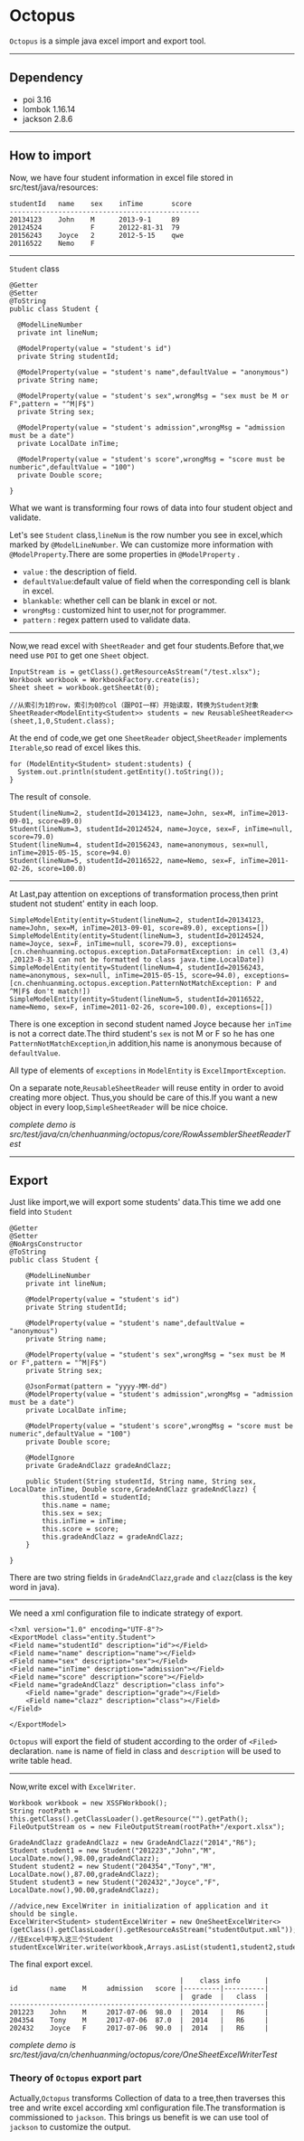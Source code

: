 # Octopus
 `Octopus` is a simple java excel import and export tool.

***

## Dependency
 - poi 3.16
 - lombok 1.16.14
 - jackson 2.8.6

***

## How to import
Now, we have four student information in excel file stored in src/test/java/resources:

    studentId   name    sex    inTime       score
    -----------------------------------------------
    20134123    John    M      2013-9-1     89
    20124524            F      20122-81-31  79
    20156243    Joyce   2      2012-5-15    qwe
    20116522    Nemo    F

***

`Student` class

    @Getter
    @Setter
    @ToString
    public class Student {

      @ModelLineNumber
      private int lineNum;

      @ModelProperty(value = "student's id")
      private String studentId;

      @ModelProperty(value = "student's name",defaultValue = "anonymous")
      private String name;

      @ModelProperty(value = "student's sex",wrongMsg = "sex must be M or F",pattern = "^M|F$")
      private String sex;

      @ModelProperty(value = "student's admission",wrongMsg = "admission must be a date")
      private LocalDate inTime;

      @ModelProperty(value = "student's score",wrongMsg = "score must be numberic",defaultValue = "100")
      private Double score;

    }

What we want is transforming four rows of data into four student object and validate.

Let's see `Student` class,`lineNum` is the row number you see in excel,which marked by `@ModelLineNumber`.
We can customize more information with `@ModelProperty`.There are some properties in `@ModelProperty` .

- `value` : the description of field.
- `defaultValue`:default value of field when the corresponding cell is blank in excel.
- `blankable`: whether cell can be blank in excel or not.
- `wrongMsg` : customized hint to user,not for programmer.
- `pattern` : regex pattern used to validate data.

***

Now,we read excel with `SheetReader` and get four students.Before that,we need use `POI` to get one `Sheet` object.

    InputStream is = getClass().getResourceAsStream("/test.xlsx");
    Workbook workbook = WorkbookFactory.create(is);
    Sheet sheet = workbook.getSheetAt(0);

    //从索引为1的row，索引为0的col（跟POI一样）开始读取，转换为Student对象
    SheetReader<ModelEntity<Student>> students = new ReusableSheetReader<>(sheet,1,0,Student.class);

At the end of code,we get one `SheetReader` object,`SheetReader` implements `Iterable`,so read of excel likes this.

    for (ModelEntity<Student> student:students) {
      System.out.println(student.getEntity().toString());
    }

The result of console.

    Student(lineNum=2, studentId=20134123, name=John, sex=M, inTime=2013-09-01, score=89.0)
    Student(lineNum=3, studentId=20124524, name=Joyce, sex=F, inTime=null, score=79.0)
    Student(lineNum=4, studentId=20156243, name=anonymous, sex=null, inTime=2015-05-15, score=94.0)
    Student(lineNum=5, studentId=20116522, name=Nemo, sex=F, inTime=2011-02-26, score=100.0)

***

At Last,pay attention on exceptions of transformation process,then print student not student' entity in each loop.

    SimpleModelEntity(entity=Student(lineNum=2, studentId=20134123, name=John, sex=M, inTime=2013-09-01, score=89.0), exceptions=[])
    SimpleModelEntity(entity=Student(lineNum=3, studentId=20124524, name=Joyce, sex=F, inTime=null, score=79.0), exceptions=[cn.chenhuanming.octopus.exception.DataFormatException: in cell (3,4) ,20123-8-31 can not be formatted to class java.time.LocalDate])
    SimpleModelEntity(entity=Student(lineNum=4, studentId=20156243, name=anonymous, sex=null, inTime=2015-05-15, score=94.0), exceptions=[cn.chenhuanming.octopus.exception.PatternNotMatchException: P and ^M|F$ don't match!])
    SimpleModelEntity(entity=Student(lineNum=5, studentId=20116522, name=Nemo, sex=F, inTime=2011-02-26, score=100.0), exceptions=[])

There is one exception in second student named Joyce because her `inTime` is not a correct date.The third
student's `sex` is not M or F so he has one `PatternNotMatchException`,in addition,his name is anonymous because of
`defaultValue`.

All type of elements of `exceptions` in `ModelEntity` is `ExcelImportException`.

On a separate note,`ReusableSheetReader` will reuse entity in order to avoid creating more object.
Thus,you should be care of this.If you want a new object in every loop,`SimpleSheetReader` will be nice choice.

*complete demo is src/test/java/cn/chenhuanming/octopus/core/RowAssemblerSheetReaderTest*

***

## Export
Just like import,we will export some students' data.This time we add one field into `Student`

    @Getter
    @Setter
    @NoArgsConstructor
    @ToString
    public class Student {

        @ModelLineNumber
        private int lineNum;

        @ModelProperty(value = "student's id")
        private String studentId;

        @ModelProperty(value = "student's name",defaultValue = "anonymous")
        private String name;

        @ModelProperty(value = "student's sex",wrongMsg = "sex must be M or F",pattern = "^M|F$")
        private String sex;

        @JsonFormat(pattern = "yyyy-MM-dd")
        @ModelProperty(value = "student's admission",wrongMsg = "admission must be a date")
        private LocalDate inTime;

        @ModelProperty(value = "student's score",wrongMsg = "score must be numeric",defaultValue = "100")
        private Double score;

        @ModelIgnore
        private GradeAndClazz gradeAndClazz;

        public Student(String studentId, String name, String sex, LocalDate inTime, Double score,GradeAndClazz gradeAndClazz) {
            this.studentId = studentId;
            this.name = name;
            this.sex = sex;
            this.inTime = inTime;
            this.score = score;
            this.gradeAndClazz = gradeAndClazz;
        }

    }

There are two string fields in `GradeAndClazz`,`grade` and `clazz`(class is the key word in java).

***

We need a xml configuration file to indicate strategy of export.

    <?xml version="1.0" encoding="UTF-8"?>
    <ExportModel class="entity.Student">
    <Field name="studentId" description="id"></Field>
    <Field name="name" description="name"></Field>
    <Field name="sex" description="sex"></Field>
    <Field name="inTime" description="admission"></Field>
    <Field name="score" description="score"></Field>
    <Field name="gradeAndClazz" description="class info">
        <Field name="grade" description="grade"></Field>
        <Field name="clazz" description="class"></Field>
    </Field>

    </ExportModel>

`Octopus` will export the field of student according to the order of `<Filed>` declaration.
`name` is name of field in class and `description` will be used to write table head.

***

Now,write excel with `ExcelWriter`.

    Workbook workbook = new XSSFWorkbook();
    String rootPath = this.getClass().getClassLoader().getResource("").getPath();
    FileOutputStream os = new FileOutputStream(rootPath+"/export.xlsx");

    GradeAndClazz gradeAndClazz = new GradeAndClazz("2014","R6");
    Student student1 = new Student("201223","John","M", LocalDate.now(),98.00,gradeAndClazz);
    Student student2 = new Student("204354","Tony","M", LocalDate.now(),87.00,gradeAndClazz);
    Student student3 = new Student("202432","Joyce","F", LocalDate.now(),90.00,gradeAndClazz);

    //advice,new ExcelWriter in initialization of application and it should be single.
    ExcelWriter<Student> studentExcelWriter = new OneSheetExcelWriter<>(getClass().getClassLoader().getResourceAsStream("studentOutput.xml"));
    //往Excel中写入这三个Student
    studentExcelWriter.write(workbook,Arrays.asList(student1,student2,student3));

The final export excel.

                                              |    class info      |
    id        name    M     admission   score |---------|----------|
                                              |  grade  |   class  |
    ---------------------------------------------------------------|
    201223    John    M     2017-07-06  98.0  |  2014   |   R6     |
    204354    Tony    M     2017-07-06  87.0  |  2014   |   R6     |
    202432    Joyce   F     2017-07-06  90.0  |  2014   |   R6     |


*complete demo is src/test/java/cn/chenhuanming/octopus/core/OneSheetExcelWriterTest*

### Theory of `Octopus` export part
Actually,`Octopus` transforms Collection of data to a tree,then traverses this tree and write
excel according xml configuration file.The transformation is commissioned to `jackson`.
This brings us benefit is we can use tool of `jackson` to customize the output.
